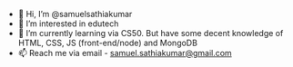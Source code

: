 - 👋 Hi, I’m @samuelsathiakumar
- 👀 I’m interested in edutech
- 🌱 I’m currently learning via CS50. But have some decent knowledge of HTML, CSS, JS (front-end/node) and MongoDB
- 📫 Reach me via email - samuel.sathiakumar@gmail.com

<!---
samuelsathiakumar/samuelsathiakumar is a ✨ special ✨ repository because its `README.md` (this file) appears on your GitHub profile.
You can click the Preview link to take a look at your changes.
--->
